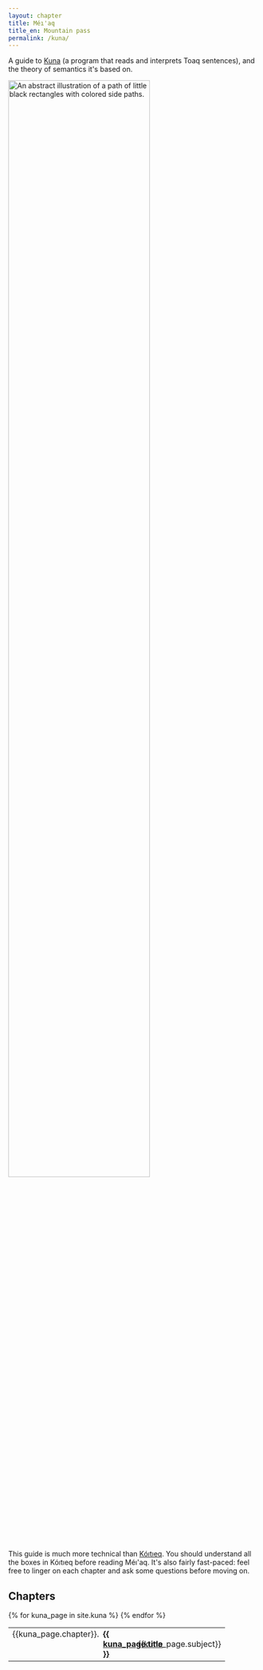 ```yaml
---
layout: chapter
title: Méı'aq
title_en: Mountain pass
permalink: /kuna/
---
```


A guide to [Kuna](https://github.com/toaq/kuna) (a program that reads and interprets Toaq sentences), and the theory of semantics it's based on.

<img width="75%" style="margin:auto;" src="./meiaq.svg" alt="An abstract illustration of a path of little black rectangles with colored side paths.">


<div class="aside grammar" markdown="1">

This guide is much more technical than [Kóıtıeq](..). You should understand all the boxes in Kóıtıeq before reading Méı'aq. It's also fairly fast-paced: feel free to linger on each chapter and ask some questions before moving on.

</div>

## Chapters

<table class="index"><tbody>
{% for kuna_page in site.kuna %}
<tr>
  <td style="display:flex;align-items:baseline; width: 15rem;">{{kuna_page.chapter}}.
  <a lang="qtq" style="margin:0 0.5em;" href="{{kuna_page.url | relative_url}}"><b>{{ kuna_page.title }}</b></a>
  <div style="flex:1;border-bottom:2px dotted #8888"></div>
  </td>
  <td style="padding-left: 0.25em;">{{kuna_page.subject}}</td>
</tr>
{% endfor %}
</tbody></table>
